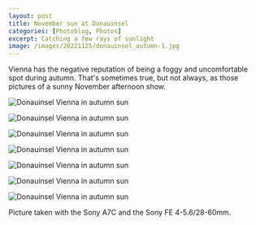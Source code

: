 ```yaml
---
layout: post
title: November sun at Donauinsel
categories: [Photoblog, Photos]
excerpt: Catching a few rays of sunlight
image: /images/20221125/donauinsel_autumn-1.jpg
---
```


Vienna has the negative reputation of being a foggy and uncomfortable spot during autumn. That's sometimes true, but not always, as those pictures of a sunny November afternoon show.

![Donauinsel Vienna in autumn sun](../images/20221125/donauinsel_autumn-1.jpg)

![Donauinsel Vienna in autumn sun](../images/20221125/donauinsel_autumn-2.jpg)

![Donauinsel Vienna in autumn sun](../images/20221125/donauinsel_autumn-3.jpg)

![Donauinsel Vienna in autumn sun](../images/20221125/donauinsel_autumn-4.jpg)

![Donauinsel Vienna in autumn sun](../images/20221125/donauinsel_autumn-5.jpg)

![Donauinsel Vienna in autumn sun](../images/20221125/donauinsel_autumn-6.jpg)

![Donauinsel Vienna in autumn sun](../images/20221125/donauinsel_autumn-7.jpg)


Picture taken with the Sony A7C and the Sony FE 4-5.6/28-60mm.
